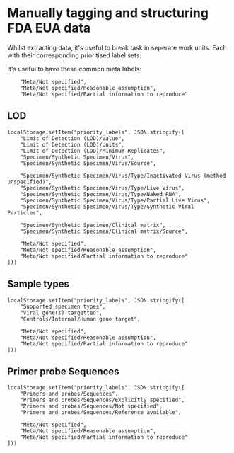
# Manually tagging and structuring FDA EUA data

Whilst extracting data, it's useful to break task in seperate work units.  Each with their corresponding prioritised label sets.

It's useful to have these common meta labels:

        "Meta/Not specified",
        "Meta/Not specified/Reasonable assumption",
        "Meta/Not specified/Partial information to reproduce"


## LOD

    localStorage.setItem("priority_labels", JSON.stringify([
        "Limit of Detection (LOD)/Value",
        "Limit of Detection (LOD)/Units",
        "Limit of Detection (LOD)/Minimum Replicates",
        "Specimen/Synthetic Specimen/Virus",
        "Specimen/Synthetic Specimen/Virus/Source",

        "Specimen/Synthetic Specimen/Virus/Type/Inactivated Virus (method unspecified)",
        "Specimen/Synthetic Specimen/Virus/Type/Live Virus",
        "Specimen/Synthetic Specimen/Virus/Type/Naked RNA",
        "Specimen/Synthetic Specimen/Virus/Type/Partial Live Virus",
        "Specimen/Synthetic Specimen/Virus/Type/Synthetic Viral Particles",

        "Specimen/Synthetic Specimen/Clinical matrix",
        "Specimen/Synthetic Specimen/Clinical matrix/Source",

        "Meta/Not specified",
        "Meta/Not specified/Reasonable assumption",
        "Meta/Not specified/Partial information to reproduce"
    ]))


## Sample types

    localStorage.setItem("priority_labels", JSON.stringify([
        "Supported specimen types",
        "Viral gene(s) targetted",
        "Controls/Internal/Human gene target",

        "Meta/Not specified",
        "Meta/Not specified/Reasonable assumption",
        "Meta/Not specified/Partial information to reproduce"
    ]))


## Primer probe Sequences

    localStorage.setItem("priority_labels", JSON.stringify([
        "Primers and probes/Sequences",
        "Primers and probes/Sequences/Explicitly specified",
        "Primers and probes/Sequences/Not specified",
        "Primers and probes/Sequences/Reference available",

        "Meta/Not specified",
        "Meta/Not specified/Reasonable assumption",
        "Meta/Not specified/Partial information to reproduce"
    ]))

